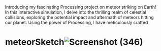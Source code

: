 Introducing my fascinating Processing project on meteor striking on Earth! In this interactive simulation, I delve into the thrilling realm of celestial collisions, exploring the potential impact and aftermath of meteors hitting our planet. Using the power of Processing, I have meticulously crafted

# meteorSketch![Screenshot (346)](https://github.com/ishwar-coder/meteorSketch/assets/119862056/44903310-5cff-42b9-84a0-c30b8d1127ec)
